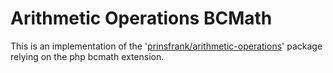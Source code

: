 # Arithmetic Operations BCMath

This is an implementation of the '[prinsfrank/arithmetic-operations](https://github.com/PrinsFrank/arithmetic-operations)' package relying on the php bcmath extension.
